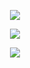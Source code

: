 
<p align="center" width="100%">
  <img src="https://ekladata.com/zsaYsXY2z08PKmFKXSnQclbLdnQ.gif" />
</p>
<p align="center" width="100%">
  <img src="https://github-readme-stats.vercel.app/api?username=emmaleger58&count_private=true&show_icons=true&&bg_color=000000&title_color=80ffd4&text_color=d0e5d7&icon_color=99ffcc" />
</p>
<p align="center" width="100%">
  <img src="https://github-readme-stats.vercel.app/api/top-langs/?username=emmaleger58&layout=compact&bg_color=000000&title_color=80ffd4&text_color=d0e5d7&card_width=445" />
</p>
